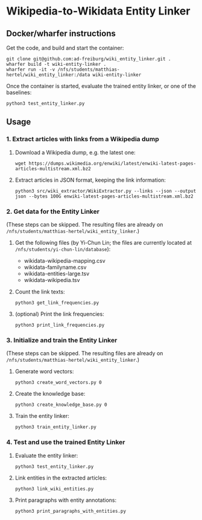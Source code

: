 # Wikipedia-to-Wikidata Entity Linker

## Docker/wharfer instructions

Get the code, and build and start the container:

    git clone git@github.com:ad-freiburg/wiki_entity_linker.git .
    wharfer build -t wiki-entity-linker .
    wharfer run -it -v /nfs/students/matthias-hertel/wiki_entity_linker:/data wiki-entity-linker

Once the container is started, evaluate the trained entity linker, or one of the baselines:

    python3 test_entity_linker.py

## Usage

### 1. Extract articles with links from a Wikipedia dump

1. Download a Wikipedia dump, e.g. the latest one:

       wget https://dumps.wikimedia.org/enwiki/latest/enwiki-latest-pages-articles-multistream.xml.bz2
2. Extract articles in JSON format, keeping the link information:

       python3 src/wiki_extractor/WikiExtractor.py --links --json --output json --bytes 100G enwiki-latest-pages-articles-multistream.xml.bz2

### 2. Get data for the Entity Linker

(These steps can be skipped. The resulting files are already on `/nfs/students/matthias-hertel/wiki_entity_linker`.)

1. Get the following files (by Yi-Chun Lin; the files are currently located at `/nfs/students/yi-chun-lin/database`):
    + wikidata-wikipedia-mapping.csv
    + wikidata-familyname.csv
    + wikidata-entities-large.tsv
    + wikidata-wikipedia.tsv
2. Count the link texts:

       python3 get_link_frequencies.py
3. (optional) Print the link frequencies:

       python3 print_link_frequencies.py

### 3. Initialize and train the Entity Linker

(These steps can be skipped. The resulting files are already on `/nfs/students/matthias-hertel/wiki_entity_linker`.)
1. Generate word vectors:

       python3 create_word_vectors.py 0
2. Create the knowledge base:

       python3 create_knowledge_base.py 0
3. Train the entity linker:

       python3 train_entity_linker.py

### 4. Test and use the trained Entity Linker

1. Evaluate the entity linker:

       python3 test_entity_linker.py
2. Link entities in the extracted articles:

       python3 link_wiki_entities.py
3. Print paragraphs with entity annotations:

       python3 print_paragraphs_with_entities.py
